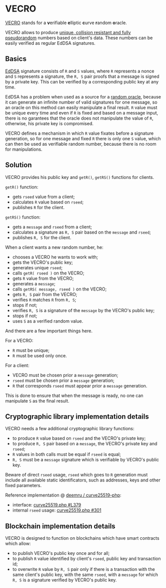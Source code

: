 # VECRO

[VECRO](https://github.com/deemru/vecro) stands for a **v**erifiable **e**lliptic **c**urve **r**andom **o**racle.

VECRO allows to produce [unique, collision resistant and fully pseudorandom](https://tools.ietf.org/html/draft-irtf-cfrg-vrf-03#page-10) numbers based on client's data. These numbers can be easily verified as regular EdDSA signatures.

## Basics

[EdDSA](https://en.wikipedia.org/wiki/EdDSA) signature consists of `R` and `S` values, where `R` represents a nonce and `S` represents a signature, the `R, S` pair proofs that a message is signed by a private key. This can be verified by a corresponding public key at any time.

EdDSA has a problem when used as a source for a [random oracle](https://en.wikipedia.org/wiki/Random_oracle), because it can generate an infinite number of valid signatures for one message, so an oracle on this method can easily manipulate a final result. `R` value must be unique every time and even if `R` is fixed and based on a message input, there is no garantees that the oracle does not manipulate the value of `R`, otherwise, his private key is compromised.

VECRO defines a mechanism in which `R` value fixates before a signature generation, so for one message and fixed `R` there is only one `S` value, which can then be used as verifiable random number, because there is no room for manipulations.

## Solution

VECRO provides his public key and `getR()`, `getRS()` functions for clients.

`getR()` function:
- gets `rseed` value from a client;
- calculates `R` value based on `rseed`;
- publishes `R` for the client.

`getRS()` function:
- gets a `message` and `rseed` from a client;
- calculates a signature as `R, S` pair based on the `message` and `rseed`;
- publishes `R, S` for the client.

When a client wants a new random number, he:
- chooses a VECRO he wants to work with;
- gets the VECRO's public key;
- generates unique `rseed`;
- calls `getR( rseed )`  on the VECRO;
- gets `R` value from the VECRO;
- generates a `message`;
- calls `getRS( message, rseed )` on the VECRO;
- gets `R, S` pair from the VECRO;
- verifies `R` matches `R` from `R, S`;
- stops if not;
- verifies `R, S` is a signature of the `message` by the VECRO's public key;
- stops if not;
- uses `S` as a verified random value.

And there are a few important things here.

For a VECRO:
- `R` must be unique;
- `R` must be used only once.

For a client:
- VECRO must be chosen prior a `message` generation;
- `rseed` must be chosen prior a `message` generation;
- `R` that corresponds `rseed` must appear prior a `message` generation.

This is done to ensure that when the message is ready, no one can manipulate `S` as the final result.

## Cryptographic library implementation details

VECRO needs a few additional cryptographic library functions:
- to produce `R` value based on `rseed` and the VECRO's private key;
- to produce `R, S` pair based on a `message`, the VECRO's private key and `rseed`;
- `R` values in both calls must be equal if `rseed` is equal;
- `R, S` must be a `message` signature which is verifiable by VECRO's public key.

Beware of direct `rseed` usage, `rseed` which goes to `R` generation must include all available static identificators, such as addresses, keys and other fixed parameters.

Reference implementation @ [deemru / curve25519-php](https://github.com/deemru/curve25519-php):
- interface: [curve25519.php #L379](https://github.com/deemru/curve25519-php/blob/98cbc0db765b760f878cb66230e2f14ef88210f0/curve25519.php#L379)
- internal `rseed` usage: [curve25519.php #301](https://github.com/deemru/curve25519-php/blob/98cbc0db765b760f878cb66230e2f14ef88210f0/curve25519.php#L301)



## Blockchain implementation details

VECRO is designed to function on blockchains which have smart contracts which allow:
- to publish VECRO's public key once and for all;
- to publish `R` value identified by client's `rseed`, public key and transaction id;
- to overwrite `R` value by `R, S` pair only if there is a transaction with the same client's public key, with the same `rseed`, with a `message` for which `R, S` is a signature verified by VECRO's public key.
